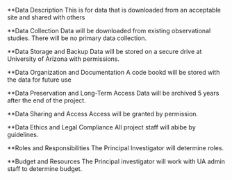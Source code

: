 **Data Description
This is for data that is downloaded from an acceptable site and shared with others

**Data Collection
Data will be downloaded from existing observational studies. There will be no primary data collection.

**Data Storage and Backup
Data will be stored on a secure drive at University of Arizona with permissions.

**Data Organization and Documentation
A code bookd will be stored with the data for future use

**Data Preservation and Long-Term Access
Data will be archived 5 years after the end of the project.

**Data Sharing and Access
Access will be granted by permission.

**Data Ethics and Legal Compliance
All project staff will abibe by guidelines.

**Roles and Responsibilities
The Principal Investigator will determine roles.

**Budget and Resources
The Principal investigator will work with UA admin staff to determine budget.
